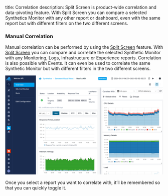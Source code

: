 title: Correlation
description: Split Screen is product-wide correlation and data-pivoting feature. With Split Screen you can compare a selected Synthetics Monitor with any other report or dashboard, even with the same report but with different filters on the two different screens.

### Manual Correlation
Manual correlation can be performed by using the [Split Screen](../guide/split-screen) feature. With [Split Screen](../guide/split-screen) you can compare and correlate the selected Synthetic Monitor with any Monitoring, Logs, Infrastructure or Experience reports. Correlation is also possible with Events. It can even be used to correlate the same Synthetic Monitor but with different filters in the two different screens.

![Correlate Synthetics Monitor with Monitoring in Split Screen](../images/guide/split-screen/synthetics-monitoring.png)

Once you select a report you want to correlate with, it’ll be remembered so that you can quickly toggle it.
